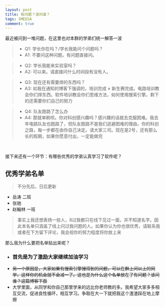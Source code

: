 ```yaml
---
layout: post
title: 有问题？该问谁？
tags: SMEESA 
comment: true
---
```


最近被问到一堆问题，在这里也对本群的学弟们统一解答一波


> - Q1: 学长你在吗？/学长我能问个问题吗？
> - A1: 不要问这种问题。有问题直接问。

> - Q2: 学长我能来实验室吗？
> - A2: 可以来。请直接问什么时间段有没有人。

> - Q3: 现在还有需要焊的东西吗？
> - A3: 如我在通知的博客下强调的，培训完成 ≠ 新生赛完成。电路培训教会你们焊东西。软件培训教会你们思维方法，如何使用搜索引擎。剩下的还需要你们自己的努力

> - Q4: 队友跑路了怎么办
> - A4: 那就单刷呗。你对科创感兴趣吗？感兴趣的话就去克服困难。我去年电路队友也跑路了，但队友跑路不是我们逃避困难的理由。你的科创之路，每一步都在由你自己决定。请大家三司。现在是2号，还有那么长的假期，如果你愿意付出，一定能做完


<br>

接下来还有一个环节：有哪些优秀的学弟认真学习了软件呢？


## 优秀学弟名单
> 不分先后，日后更新

- 岳涛 二班
- 张驰
- 赵翰林 一班

> 事实上我还想表扬一些人，8过我都只在线下见过一面，并不知道名字。因此本名单只涵盖了线上问过我问题的人。如果你认为你也很优秀，请联系我或者在下方留下评论，我会视你的努力程度将你放上来

那么我为什么要把名单贴出来呢？
- ### 首先是为了激励大家继续加油学习
- ~~另一个原因是，大家如果有搜索引擎搜得到的问题，可以在群上问以上的同学，这样你的机会就不会减一了。这也是为什么这个名单放在了有问题？该问谁？这篇博客下面~~
- 大学里面，从同学和你自己那里学来的远比你老师教的多。我希望大家多多相互交流，促进良性循环，相互学习。争取在大一下就把我这个渣渣踩在地上摩擦
